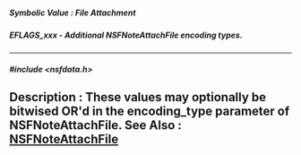 ##### Symbolic Value : File Attachment
##### EFLAGS_xxx - Additional NSFNoteAttachFile encoding types.
---
##### #include <nsfdata.h>
**Description :**
These values may optionally be bitwised OR'd in the encoding_type parameter of 
NSFNoteAttachFile.
**See Also :**
[NSFNoteAttachFile](D:/md_files/NSFNoteAttachFile.md)
---
